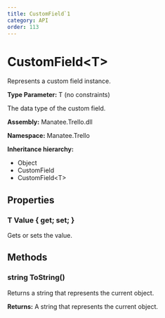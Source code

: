 ```yaml
---
title: CustomField`1
category: API
order: 113
---
```


# CustomField&lt;T&gt;

Represents a custom field instance.

**Type Parameter:** T (no constraints)

The data type of the custom field.

**Assembly:** Manatee.Trello.dll

**Namespace:** Manatee.Trello

**Inheritance hierarchy:**

- Object
- CustomField
- CustomField&lt;T&gt;

## Properties

### T Value { get; set; }

Gets or sets the value.

## Methods

### string ToString()

Returns a string that represents the current object.

**Returns:** A string that represents the current object.

